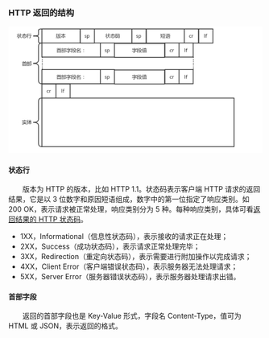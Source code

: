 
### HTTP 返回的结构

![avatar](photo_2.png)

#### 状态行
　　版本为 HTTP 的版本，比如 HTTP 1.1。状态码表示客户端 HTTP 请求的返回结果，它是以 3 位数字和原因短语组成，数字中的第一位指定了响应类别。如 200 OK，表示请求被正常处理，响应类别分为 5 种。每种响应类别，具体可看[返回结果的 HTTP 状态码](https://github.com/martin-1992/Network-Protocol-Notes/blob/master/http_notebook/chapter_4/chapter_4.md)。

- 1XX，Informational（信息性状态码），表示接收的请求正在处理；
- 2XX，Success（成功状态码），表示请求正常处理完毕；
- 3XX，Redirection（重定向状态码），表示需要进行附加操作以完成请求；
- 4XX，Client Error（客户端错误状态码），表示服务器无法处理请求；
- 5XX，Server Error（服务器错误状态码），表示服务器处理请求出错。

#### 首部字段
　　返回的首部字段也是 Key-Value 形式，字段名 Content-Type，值可为 HTML 或 JSON，表示返回的格式。
